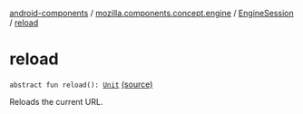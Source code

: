 [android-components](../../index.md) / [mozilla.components.concept.engine](../index.md) / [EngineSession](index.md) / [reload](./reload.md)

# reload

`abstract fun reload(): `[`Unit`](https://kotlinlang.org/api/latest/jvm/stdlib/kotlin/-unit/index.html) [(source)](https://github.com/mozilla-mobile/android-components/blob/master/components/concept/engine/src/main/java/mozilla/components/concept/engine/EngineSession.kt#L395)

Reloads the current URL.

